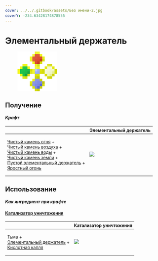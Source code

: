 ```yaml
---
cover: ../../.gitbook/assets/Без имени-2.jpg
coverY: -234.63428174878555
---
```


# Элементальный держатель

<figure><img src="../../.gitbook/assets/pure_element_holder_128.png" alt=""><figcaption></figcaption></figure>

## Получение

#### _Крафт_

|                                                                                                                                                                                                                                                                                                                                                                                 |  Элементальный держатель                             |
| ------------------------------------------------------------------------------------------------------------------------------------------------------------------------------------------------------------------------------------------------------------------------------------------------------------------------------------------------------------------------------- | ---------------------------------------------------- |
| <p><a href="pristine_fire_gem.md">Чистый камень огня</a> +<br><a href="pristine_air_gem.md">Чистый камень воздуха</a> +<br><a href="pristine_water_gem.md">Чистый камень воды</a> +<br><a href="pristine_earth_gem.md">Чистый камень земли</a> +<br><a href="pure_element_holder_core.md">Пустой элементальный держатель</a> +<br><a href="fury_fire.md">Яростный огонь</a></p> | ![](../../.gitbook/assets/pure\_element\_holder.png) |

## Использование

#### _Как ингредиент при крафте_

#### [Катализатор уничтожения](destruction_catalyst.md)

|                                                                                                                                                |  Катализатор уничтожения                             |
| ---------------------------------------------------------------------------------------------------------------------------------------------- | ---------------------------------------------------- |
| <p><a href="dark.md">Тьма</a> +<br><a href="pure_element_holder.md">Элементальный держатель</a> +<br><a href="acid.md">Кислотная капля</a></p> | ![](../../.gitbook/assets/destruction\_catalyst.png) |

